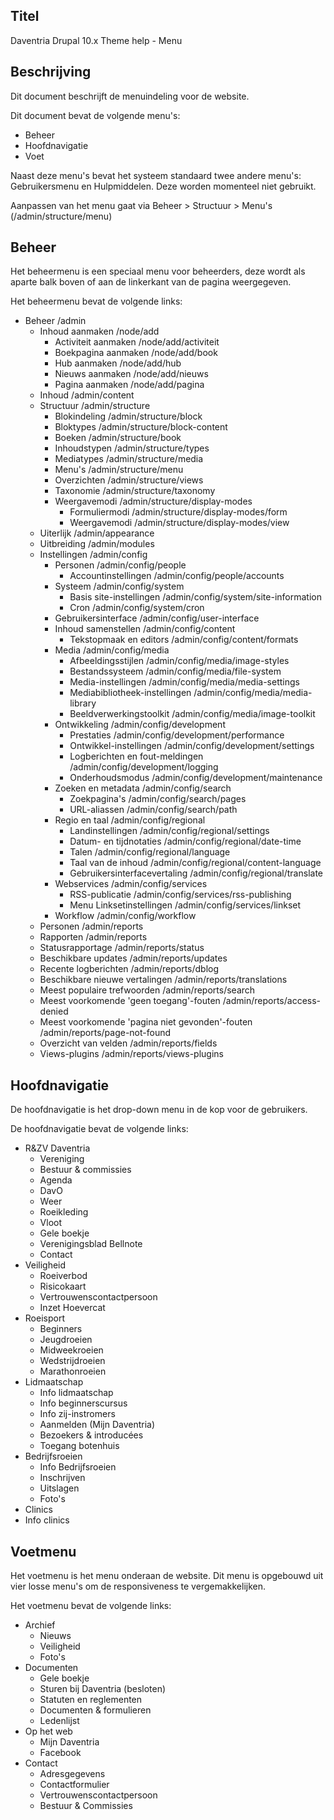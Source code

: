 ## Titel

Daventria Drupal 10.x Theme help - Menu

## Beschrijving

Dit document beschrijft de menuindeling voor de website.

Dit document bevat de volgende menu's:

- Beheer
- Hoofdnavigatie
- Voet

Naast deze menu's bevat het systeem standaard twee andere menu's: Gebruikersmenu en Hulpmiddelen. Deze worden momenteel niet gebruikt.

Aanpassen van het menu gaat via Beheer > Structuur > Menu's (/admin/structure/menu)

## Beheer

Het beheermenu is een speciaal menu voor beheerders, deze wordt als aparte balk boven of aan de linkerkant van de pagina weergegeven.

Het beheermenu bevat de volgende links:

- Beheer /admin
  - Inhoud aanmaken /node/add 
    - Activiteit aanmaken /node/add/activiteit
    - Boekpagina aanmaken /node/add/book
    - Hub aanmaken /node/add/hub
    - Nieuws aanmaken /node/add/nieuws
    - Pagina aanmaken /node/add/pagina
  - Inhoud /admin/content
  - Structuur /admin/structure
    - Blokindeling /admin/structure/block
    - Bloktypes /admin/structure/block-content
    - Boeken /admin/structure/book
    - Inhoudstypen /admin/structure/types
    - Mediatypes /admin/structure/media
    - Menu's /admin/structure/menu
    - Overzichten /admin/structure/views
    - Taxonomie /admin/structure/taxonomy
    - Weergavemodi /admin/structure/display-modes
      - Formuliermodi /admin/structure/display-modes/form
      - Weergavemodi /admin/structure/display-modes/view
  - Uiterlijk /admin/appearance
  - Uitbreiding /admin/modules
  - Instellingen /admin/config
    - Personen /admin/config/people
      - Accountinstellingen /admin/config/people/accounts
    - Systeem /admin/config/system
      - Basis site-instellingen /admin/config/system/site-information
      - Cron /admin/config/system/cron
    - Gebruikersinterface /admin/config/user-interface
    - Inhoud samenstellen /admin/config/content
      - Tekstopmaak en editors /admin/config/content/formats
    - Media /admin/config/media
      - Afbeeldingsstijlen /admin/config/media/image-styles
      - Bestandssysteem /admin/config/media/file-system
      - Media-instellingen /admin/config/media/media-settings
      - Mediabibliotheek-instellingen /admin/config/media/media-library
      - Beeldverwerkingstoolkit /admin/config/media/image-toolkit
    - Ontwikkeling /admin/config/development
      - Prestaties /admin/config/development/performance
      - Ontwikkel-instellingen /admin/config/development/settings
      - Logberichten en fout-meldingen /admin/config/development/logging
      - Onderhoudsmodus /admin/config/development/maintenance
    - Zoeken en metadata /admin/config/search
      - Zoekpagina's /admin/config/search/pages
      - URL-aliassen /admin/config/search/path
    - Regio en taal /admin/config/regional
      - Landinstellingen /admin/config/regional/settings
      - Datum- en tijdnotaties /admin/config/regional/date-time
      - Talen /admin/config/regional/language
      - Taal van de inhoud /admin/config/regional/content-language
      - Gebruikersinterfacevertaling /admin/config/regional/translate
    - Webservices /admin/config/services
      - RSS-publicatie /admin/config/services/rss-publishing
      - Menu Linksetinstellingen /admin/config/services/linkset
    -  Workflow /admin/config/workflow
  -  Personen /admin/reports
  -  Rapporten /admin/reports
    - Statusrapportage /admin/reports/status
    - Beschikbare updates /admin/reports/updates
    - Recente logberichten /admin/reports/dblog
    - Beschikbare nieuwe vertalingen /admin/reports/translations
    - Meest populaire trefwoorden /admin/reports/search
    - Meest voorkomende 'geen toegang'-fouten /admin/reports/access-denied
    - Meest voorkomende 'pagina niet gevonden'-fouten /admin/reports/page-not-found
    - Overzicht van velden /admin/reports/fields
    - Views-plugins /admin/reports/views-plugins

## Hoofdnavigatie

De hoofdnavigatie is het drop-down menu in de kop voor de gebruikers.

De hoofdnavigatie bevat de volgende links:

- R&ZV Daventria
  - Vereniging
  - Bestuur & commissies
  - Agenda
  - DavO
  - Weer
  - Roeikleding
  - Vloot
  - Gele boekje
  - Verenigingsblad Bellnote
  - Contact
- Veiligheid
  - Roeiverbod
  - Risicokaart
  - Vertrouwenscontactpersoon
  - Inzet Hoevercat
- Roeisport
  - Beginners
  - Jeugdroeien
  - Midweekroeien
  - Wedstrijdroeien
  - Marathonroeien
- Lidmaatschap
  - Info lidmaatschap
  - Info beginnerscursus
  - Info zij-instromers
  - Aanmelden (Mijn Daventria)
  - Bezoekers & introducées
  - Toegang botenhuis
- Bedrijfsroeien
  - Info Bedrijfsroeien
  - Inschrijven
  - Uitslagen
  - Foto's
- Clinics
 - Info clinics

## Voetmenu

Het voetmenu is het menu onderaan de website. Dit menu is opgebouwd uit vier losse menu's om de responsiveness te vergemakkelijken.

Het voetmenu bevat de volgende links:

- Archief
  - Nieuws
  - Veiligheid
  - Foto's
- Documenten
  - Gele boekje
  - Sturen bij Daventria (besloten)
  - Statuten en reglementen
  - Documenten & formulieren
  - Ledenlijst
- Op het web
  - Mijn Daventria
  - Facebook
- Contact
  - Adresgegevens
  - Contactformulier
  - Vertrouwenscontactpersoon
  - Bestuur & Commissies
